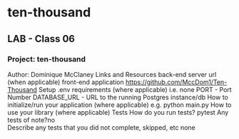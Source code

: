 # ten-thousand
## LAB - Class 06
### Project: ten-thousand
Author: Dominique McClaney
Links and Resources
back-end server url (when applicable)
front-end application https://github.com/MccDom1/Ten-Thousand
Setup
.env requirements (where applicable)
i.e.
none
PORT - Port Number
DATABASE_URL - URL to the running Postgres instance/db
How to initialize/run your application (where applicable)
e.g. python main.py
How to use your library (where applicable)
Tests
How do you run tests? pytest
Any tests of note?no    
Describe any tests that you did not complete, skipped, etc none